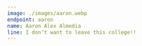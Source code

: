 ```yaml
---
image: ./images/aaron.webp
endpoint: aaron
name: Aaron Alex Almedia
line: I don’t want to leave this college!!
---
```

